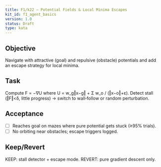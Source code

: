 ```yaml
---
title: F1/k22 — Potential Fields & Local Minima Escapes
kit_id: f1_agent_basics
version: 1.0
status: Draft
type: kata
---
```

## Objective
Navigate with attractive (goal) and repulsive (obstacle) potentials and add an escape strategy for local minima.
## Task
Compute F = −∇U where U = w_g‖x−g‖ + Σ w_o / (‖x−o‖+ε). Detect stall (‖F‖<δ, little progress) → switch to wall‑follow or random perturbation.
## Acceptance
- [ ] Reaches goal on mazes where pure potential gets stuck (≥95% trials).
- [ ] No orbiting near obstacles; escape triggers logged.
## Keep/Revert
KEEP: stall detector + escape mode. REVERT: pure gradient descent only.